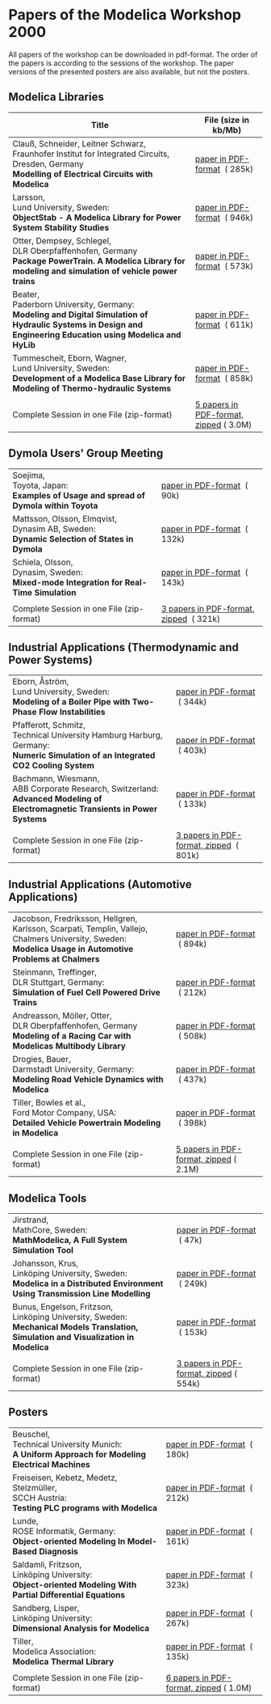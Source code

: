 ---
---

Papers of the Modelica Workshop 2000
====================================

All papers of the workshop can be downloaded in pdf-format. The order of the papers is according to the sessions of the workshop. The paper versions of the presented posters are also available, but not the posters.

Modelica Libraries
------------------

| **Title** | **File (size in kb/Mb)** |
| --- | --- |
| Clauß, Schneider, Leitner Schwarz,  <br>Fraunhofer Institut for Integrated Circuits, Dresden, Germany  <br>**Modelling of Electrical Circuits with Modelica** | [paper in PDF-format](/events/workshop2000/proceedings/Schneider.pdf)  ( 285k) |
| Larsson,  <br>Lund University, Sweden:  <br>**ObjectStab - A Modelica Library for Power System Stability Studies** | [paper in PDF-format](/events/workshop2000/proceedings/Larsson.pdf)  ( 946k) |
| Otter, Dempsey, Schlegel,  <br>DLR Oberpfaffenhofen, Germany  <br>**Package PowerTrain. A Modelica Library for modeling and simulation of vehicle power trains** | [paper in PDF-format](/events/workshop2000/proceedings/Otter.pdf)  ( 573k) |
| Beater,  <br>Paderborn University, Germany:  <br>**Modeling and Digital Simulation of Hydraulic Systems in Design and Engineering Education using Modelica and HyLib** | [paper in PDF-format](/events/workshop2000/proceedings/Beater.pdf)  ( 611k) |
| Tummescheit, Eborn, Wagner,  <br>Lund University, Sweden:  <br>**Development of a Modelica Base Library for Modeling of Thermo-hydraulic Systems** | [paper in PDF-format](/events/workshop2000/proceedings/Tummescheit.pdf)  ( 858k) |
|     |     |
| Complete Session in one File (zip-format) | [5 papers in PDF-format, zipped](/events/workshop2000/proceedings/Libraries.zip) ( 3.0M) |

Dymola Users' Group Meeting
---------------------------

|     |     |
| --- | --- |
| Soejima,  <br>Toyota, Japan:  <br>**Examples of Usage and spread of Dymola within Toyota** | [paper in PDF-format](/events/workshop2000/proceedings/Soejima.pdf)  ( 90k) |
| Mattsson, Olsson, Elmqvist,  <br>Dynasim AB, Sweden:  <br>**Dynamic Selection of States in Dymola** | [paper in PDF-format](/events/workshop2000/proceedings/Mattsson.pdf)  ( 132k) |
| Schiela, Olsson,  <br>Dynasim, Sweden:  <br>**Mixed-mode Integration for Real-Time Simulation** | [paper in PDF-format](/events/workshop2000/proceedings/Schiela.pdf)  ( 143k) |
|     |     |
| Complete Session in one File (zip-format) | [3 papers in PDF-format, zipped](/events/workshop2000/proceedings/DymolaUsersGroup.zip)  ( 321k) |

Industrial Applications (Thermodynamic and Power Systems)
---------------------------------------------------------

|     |     |
| --- | --- |
| Eborn, Åström,  <br>Lund University, Sweden:  <br>**Modeling of a Boiler Pipe with Two-Phase Flow Instabilities** | [paper in PDF-format](/events/workshop2000/proceedings/Eborn.pdf)  ( 344k) |
| Pfafferott, Schmitz,  <br>Technical University Hamburg Harburg, Germany:  <br>**Numeric Simulation of an Integrated CO2 Cooling System** | [paper in PDF-format](/events/workshop2000/proceedings/Pfafferott.pdf)  ( 403k) |
| Bachmann, Wiesmann,  <br>ABB Corporate Research, Switzerland:  <br>**Advanced Modeling of Electromagnetic Transients in Power Systems** | [paper in PDF-format](/events/workshop2000/proceedings/Bachmann.pdf)  ( 133k) |
|     |     |
| Complete Session in one File (zip-format) | [3 papers in PDF-format, zipped](/events/workshop2000/proceedings/ThermodynamicAndPower.zip)  ( 801k) |

Industrial Applications (Automotive Applications)
-------------------------------------------------

|     |     |
| --- | --- |
| Jacobson, Fredriksson, Hellgren, Karlsson, Scarpati, Templin, Vallejo,  <br>Chalmers University, Sweden:  <br>**Modelica Usage in Automotive Problems at Chalmers** | [paper in PDF-format](/events/workshop2000/proceedings/Jacobson.pdf)  ( 894k) |
| Steinmann, Treffinger,  <br>DLR Stuttgart, Germany:  <br>**Simulation of Fuel Cell Powered Drive Trains** | [paper in PDF-format](/events/workshop2000/proceedings/Steinmann.pdf)  ( 212k) |
| Andreasson, Möller, Otter,  <br>DLR Oberpfaffenhofen, Germany  <br>**Modeling of a Racing Car with Modelicas Multibody Library** | [paper in PDF-format](/events/workshop2000/proceedings/Andreasson.pdf)  ( 508k) |
| Drogies, Bauer,  <br>Darmstadt University, Germany:  <br>**Modeling Road Vehicle Dynamics with Modelica** | [paper in PDF-format](/events/workshop2000/proceedings/Drogies.pdf)  ( 437k) |
| Tiller, Bowles et al.,  <br>Ford Motor Company, USA:  <br>**Detailed Vehicle Powertrain Modeling in Modelica** | [paper in PDF-format](/events/workshop2000/proceedings/Tiller.pdf)  ( 398k) |
|     |     |
| Complete Session in one File (zip-format) | [5 papers in PDF-format, zipped](/events/workshop2000/proceedings/Automotive.zip) ( 2.1M) |

Modelica Tools
--------------

|     |     |
| --- | --- |
| Jirstrand,  <br>MathCore, Sweden:  <br>**MathModelica, A Full System Simulation Tool** | [paper in PDF-format](/events/workshop2000/proceedings/Jirstrand.pdf)  ( 47k) |
| Johansson, Krus,  <br>Linköping University, Sweden:  <br>**Modelica in a Distributed Environment Using Transmission Line Modelling** | [paper in PDF-format](/events/workshop2000/proceedings/Johansson.pdf)  ( 249k) |
| Bunus, Engelson, Fritzson,  <br>Linköping University, Sweden:  <br>**Mechanical Models Translation, Simulation and Visualization in Modelica** | [paper in PDF-format](/events/workshop2000/proceedings/Bunus.pdf)  ( 153k) |
|     |     |
| Complete Session in one File (zip-format) | [3 papers in PDF-format, zipped](/events/workshop2000/proceedings/Tools.zip) ( 554k) |

Posters
-------

|     |     |
| --- | --- |
| Beuschel,  <br>Technical University Munich:  <br>**A Uniform Approach for Modeling Electrical Machines** | [paper in PDF-format](/events/workshop2000/proceedings/Beuschel.pdf)  ( 180k) |
| Freiseisen, Kebetz, Medetz, Stelzmüller,  <br>SCCH Austria:  <br>**Testing PLC programs with Modelica** | [paper in PDF-format](/events/workshop2000/proceedings/Freiseisen.pdf)  ( 212k) |
| Lunde,  <br>ROSE Informatik, Germany:  <br>**Object-oriented Modeling In Model-Based Diagnosis** | [paper in PDF-format](/events/workshop2000/proceedings/Lunde.pdf)  ( 161k) |
| Saldamli, Fritzson,  <br>Linköping University:  <br>**Object-oriented Modeling With Partial Differential Equations** | [paper in PDF-format](/events/workshop2000/proceedings/Saldamli.pdf)  ( 323k) |
| Sandberg, Lisper,  <br>Linköping University:  <br>**Dimensional Analysis for Modelica** | [paper in PDF-format](/events/workshop2000/proceedings/Sandberg.pdf)  ( 267k) |
| Tiller,  <br>Modelica Association:  <br>**Modelica Thermal Library** | [paper in PDF-format](/events/workshop2000/proceedings/Tiller2.pdf)  ( 135k) |
|     |     |
| Complete Session in one File (zip-format) | [6 papers in PDF-format, zipped](/events/workshop2000/proceedings/Posters.zip) ( 1.0M) |
